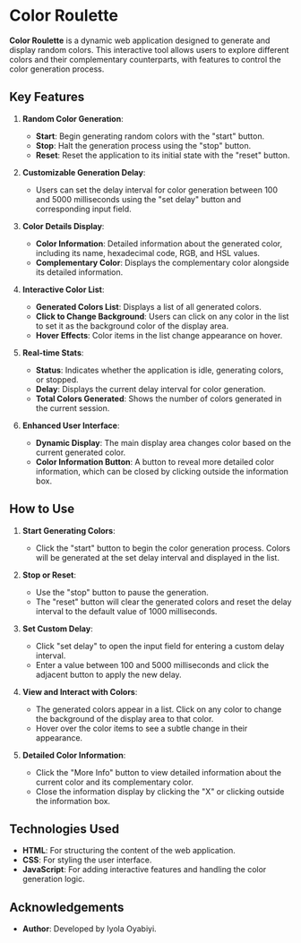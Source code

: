 # Color Roulette

**Color Roulette** is a dynamic web application designed to generate and display random colors. This interactive tool allows users to explore different colors and their complementary counterparts, with features to control the color generation process.

## Key Features

1. **Random Color Generation**: 
    - **Start**: Begin generating random colors with the "start" button.
    - **Stop**: Halt the generation process using the "stop" button.
    - **Reset**: Reset the application to its initial state with the "reset" button.

2. **Customizable Generation Delay**:
    - Users can set the delay interval for color generation between 100 and 5000 milliseconds using the "set delay" button and corresponding input field.

3. **Color Details Display**:
    - **Color Information**: Detailed information about the generated color, including its name, hexadecimal code, RGB, and HSL values.
    - **Complementary Color**: Displays the complementary color alongside its detailed information.

4. **Interactive Color List**:
    - **Generated Colors List**: Displays a list of all generated colors.
    - **Click to Change Background**: Users can click on any color in the list to set it as the background color of the display area.
    - **Hover Effects**: Color items in the list change appearance on hover.

5. **Real-time Stats**:
    - **Status**: Indicates whether the application is idle, generating colors, or stopped.
    - **Delay**: Displays the current delay interval for color generation.
    - **Total Colors Generated**: Shows the number of colors generated in the current session.

6. **Enhanced User Interface**:
    - **Dynamic Display**: The main display area changes color based on the current generated color.
    - **Color Information Button**: A button to reveal more detailed color information, which can be closed by clicking outside the information box.

## How to Use

1. **Start Generating Colors**:
    - Click the "start" button to begin the color generation process. Colors will be generated at the set delay interval and displayed in the list.

2. **Stop or Reset**:
    - Use the "stop" button to pause the generation.
    - The "reset" button will clear the generated colors and reset the delay interval to the default value of 1000 milliseconds.

3. **Set Custom Delay**:
    - Click "set delay" to open the input field for entering a custom delay interval.
    - Enter a value between 100 and 5000 milliseconds and click the adjacent button to apply the new delay.

4. **View and Interact with Colors**:
    - The generated colors appear in a list. Click on any color to change the background of the display area to that color.
    - Hover over the color items to see a subtle change in their appearance.

5. **Detailed Color Information**:
    - Click the "More Info" button to view detailed information about the current color and its complementary color.
    - Close the information display by clicking the "X" or clicking outside the information box.

## Technologies Used

- **HTML**: For structuring the content of the web application.
- **CSS**: For styling the user interface.
- **JavaScript**: For adding interactive features and handling the color generation logic.

## Acknowledgements

- **Author**: Developed by Iyola Oyabiyi.